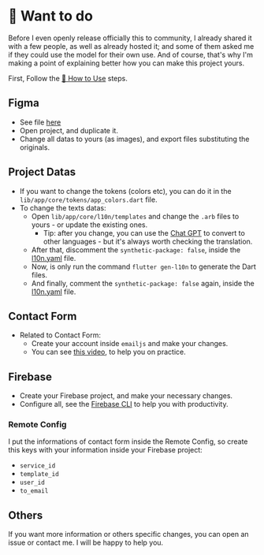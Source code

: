 # 🤩 Want to do

Before I even openly release officially this to community, I already shared it with a few people, as well as already hosted it; and some of them asked me if they could use the model for their own use. And of course, that's why I'm making a point of explaining better how you can make this project yours.

First, Follow the [🤔 How to Use](./README.md#-how-to-use) steps.

## Figma

- See file [here](https://www.figma.com/file/gG2B4ZopeGX2Wt0RTkAxkT/Minha-Identidade?node-id=0-1&t=0s6dYkwbOzUOfxJN-0)
- Open project, and duplicate it.
- Change all datas to yours (as images), and export files substituting the originals.

## Project Datas

- If you want to change the tokens (colors etc), you can do it in the `lib/app/core/tokens/app_colors.dart` file.
- To change the texts datas:
  - Open `lib/app/core/l10n/templates` and change the `.arb` files to yours - or update the existing ones.
    - Tip: after you change, you can use the [Chat GPT](https://chat.openai.com/) to convert to other languages - but it's always worth checking the translation.
  - After that, discomment the `synthetic-package: false`, inside the [l10n.yaml](l10n.yaml) file.
  - Now, is only run the command `flutter gen-l10n` to generate the Dart files.
  - And finally, comment the `synthetic-package: false` again, inside the [l10n.yaml](l10n.yaml) file.

## Contact Form

- Related to Contact Form:
  - Create your account inside `emailjs` and make your changes.
  - You can see [this video](https://www.youtube.com/watch?v=9HW3MZ_tsdo), to help you on practice.

## Firebase

- Create your Firebase project, and make your necessary changes.
- Configure all, see the [Firebase CLI](https://firebase.flutter.dev/docs/cli/) to help you with productivity.

### Remote Config

I put the informations of contact form inside the Remote Config, so create this keys with your information inside your Firebase project:

- `service_id`
- `template_id`
- `user_id`
- `to_email`

## Others

If you want more information or others specific changes, you can open an issue or contact me. I will be happy to help you.
